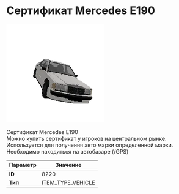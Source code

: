 # Сертификат Mercedes E190

![Item Image](../img/8220.webp?raw=true)

Сертификат Mercedes E190 <br>Можно купить сертификат у игроков на центральном рынке.<br>Используется для получения авто марки определенной марки.<br>Необходимо находиться на автобазаре (/GPS)


| Параметр | Значение |
|----------|----------|
| **ID** | 8220 |
| **Тип** | ITEM_TYPE_VEHICLE |

